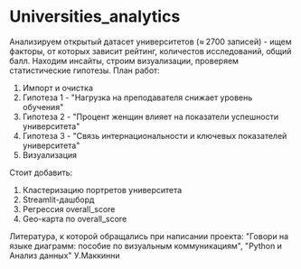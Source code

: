 # Universities_analytics
Анализируем открытый датасет университетов (≈ 2700 записей) - ищем факторы, от которых зависит рейтинг, количестов исследований, общий балл. Находим инсайты, строим визуализации, проверяем статистические гипотезы.
План работ:
1) Импорт и очистка
2) Гипотеза 1 - "Нагрузка на преподавателя снижает уровень обучения"
3) Гипотеза 2 - "Процент женщин влияет на показатели успешности университета"
4) Гипотеза 3 - "Связь интернациональности и ключевых показателей университета"
5) Визуализация

Стоит добавить:
1) Кластеризацию портретов университета
2) Streamlit-дашборд
3) Регрессия overall_score
4) Geo-карта по overall_score

Литература, к которой обращались при написании проекта: "Говори на языке диаграмм: пособие по визуальным коммуникациям", "Python и Анализ данных" У.Маккинни
